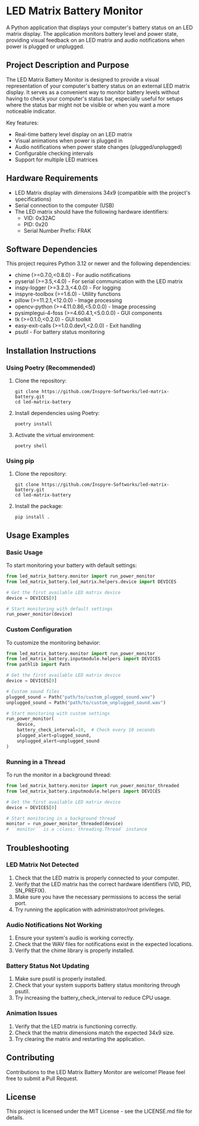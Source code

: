 # LED Matrix Battery Monitor

A Python application that displays your computer's battery status on an LED matrix display. The application monitors battery level and power state, providing visual feedback on an LED matrix and audio notifications when power is plugged or unplugged.

## Project Description and Purpose

The LED Matrix Battery Monitor is designed to provide a visual representation of your computer's battery status on an external LED matrix display. It serves as a convenient way to monitor battery levels without having to check your computer's status bar, especially useful for setups where the status bar might not be visible or when you want a more noticeable indicator.

Key features:
- Real-time battery level display on an LED matrix
- Visual animations when power is plugged in
- Audio notifications when power state changes (plugged/unplugged)
- Configurable checking intervals
- Support for multiple LED matrices

## Hardware Requirements

- LED Matrix display with dimensions 34x9 (compatible with the project's specifications)
- Serial connection to the computer (USB)
- The LED matrix should have the following hardware identifiers:
  - VID: 0x32AC
  - PID: 0x20
  - Serial Number Prefix: FRAK

## Software Dependencies

This project requires Python 3.12 or newer and the following dependencies:

- chime (>=0.7.0,<0.8.0) - For audio notifications
- pyserial (>=3.5,<4.0) - For serial communication with the LED matrix
- inspy-logger (>=3.2.3,<4.0.0) - For logging
- inspyre-toolbox (>=1.6.0) - Utility functions
- pillow (>=11.2.1,<12.0.0) - Image processing
- opencv-python (>=4.11.0.86,<5.0.0.0) - Image processing
- pysimplegui-4-foss (>=4.60.4.1,<5.0.0.0) - GUI components
- tk (>=0.1.0,<0.2.0) - GUI toolkit
- easy-exit-calls (>=1.0.0.dev1,<2.0.0) - Exit handling
- psutil - For battery status monitoring

## Installation Instructions

### Using Poetry (Recommended)

1. Clone the repository:
   ```
   git clone https://github.com/Inspyre-Softworks/led-matrix-battery.git
   cd led-matrix-battery
   ```

2. Install dependencies using Poetry:
   ```
   poetry install
   ```

3. Activate the virtual environment:
   ```
   poetry shell
   ```

### Using pip

1. Clone the repository:
   ```
   git clone https://github.com/Inspyre-Softworks/led-matrix-battery.git
   cd led-matrix-battery
   ```

2. Install the package:
   ```
   pip install .
   ```

## Usage Examples

### Basic Usage

To start monitoring your battery with default settings:

```python
from led_matrix_battery.monitor import run_power_monitor
from led_matrix_battery.led_matrix.helpers.device import DEVICES

# Get the first available LED matrix device
device = DEVICES[0]

# Start monitoring with default settings
run_power_monitor(device)
```

### Custom Configuration

To customize the monitoring behavior:

```python
from led_matrix_battery.monitor import run_power_monitor
from led_matrix_battery.inputmodule.helpers import DEVICES
from pathlib import Path

# Get the first available LED matrix device
device = DEVICES[0]

# Custom sound files
plugged_sound = Path("path/to/custom_plugged_sound.wav")
unplugged_sound = Path("path/to/custom_unplugged_sound.wav")

# Start monitoring with custom settings
run_power_monitor(
    device,
    battery_check_interval=10,  # Check every 10 seconds
    plugged_alert=plugged_sound,
    unplugged_alert=unplugged_sound
)
```

### Running in a Thread

To run the monitor in a background thread:

```python
from led_matrix_battery.monitor import run_power_monitor_threaded
from led_matrix_battery.inputmodule.helpers import DEVICES

# Get the first available LED matrix device
device = DEVICES[0]

# Start monitoring in a background thread
monitor = run_power_monitor_threaded(device)
# ``monitor`` is a :class:`threading.Thread` instance
```

## Troubleshooting

### LED Matrix Not Detected

1. Check that the LED matrix is properly connected to your computer.
2. Verify that the LED matrix has the correct hardware identifiers (VID, PID, SN_PREFIX).
3. Make sure you have the necessary permissions to access the serial port.
4. Try running the application with administrator/root privileges.

### Audio Notifications Not Working

1. Ensure your system's audio is working correctly.
2. Check that the WAV files for notifications exist in the expected locations.
3. Verify that the chime library is properly installed.

### Battery Status Not Updating

1. Make sure psutil is properly installed.
2. Check that your system supports battery status monitoring through psutil.
3. Try increasing the battery_check_interval to reduce CPU usage.

### Animation Issues

1. Verify that the LED matrix is functioning correctly.
2. Check that the matrix dimensions match the expected 34x9 size.
3. Try clearing the matrix and restarting the application.

## Contributing

Contributions to the LED Matrix Battery Monitor are welcome! Please feel free to submit a Pull Request.

## License

This project is licensed under the MIT License - see the LICENSE.md file for details.